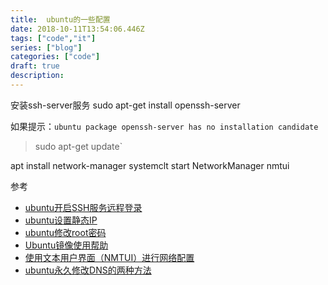 ```yaml
---
title:  ubuntu的一些配置
date: 2018-10-11T13:54:06.446Z
tags: ["code","it"]
series: ["blog"]
categories: ["code"]
draft: true
description:
---
```



安装ssh-server服务
sudo apt-get install openssh-server

如果提示：`ubuntu package openssh-server has no installation candidate` 
> sudo apt-get update`


apt install network-manager
systemclt start NetworkManager
nmtui


参考

- [ubuntu开启SSH服务远程登录](https://blog.csdn.net/jackghq/article/details/54974141)
- [ubuntu设置静态IP](https://www.jianshu.com/p/d69a95aa1ed7)
- [ubuntu修改root密码](https://blog.csdn.net/u010002184/article/details/52985645)
- [Ubuntu镜像使用帮助](https://mirror.tuna.tsinghua.edu.cn/help/ubuntu/)
- [使用文本用户界面（NMTUI）进行网络配置](https://access.redhat.com/documentation/zh-cn/red_hat_enterprise_linux/7/html/networking_guide/sec-networking_config_using_nmtui)
- [ubuntu永久修改DNS的两种方法](http://blog.51cto.com/kurolz/1860936)